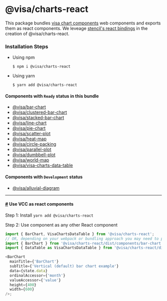 # @visa/charts-react

This package bundles [visa chart components](../../) web components and exports them as react components. We leveage [stencil's react bindings](https://stenciljs.com/docs/framework-bindings) in the creation of @visa/charts-react.

### Installation Steps

- Using npm
  ```
  $ npm i @visa/charts-react
  ```
- Using yarn
  ```
  $ yarn add @visa/charts-react
  ```

#### Components with `Ready` status in this bundle

- [@visa/bar-chart](../bar-chart)
- [@visa/clustered-bar-chart](../clustered-bar-chart)
- [@visa/stacked-bar-chart](../stacked-bar-chart)
- [@visa/line-chart](../line-chart)
- [@visa/pie-chart](../pie-chart)
- [@visa/scatter-plot](../scatter-plot)
- [@visa/heat-map](../heat-map)
- [@visa/circle-packing](../circle-packing)
- [@visa/parallel-plot](../parallel-plot)
- [@visa/dumbbell-plot](../dumbbell-plot)
- [@visa/world-map](../world-map)
- [@visa/visa-charts-data-table](../data-table)

#### Components with `Development` status

- [@visa/alluvial-diagram](../alluvial-diagram)

<hr>

#### <a name="react_components" href="#react_components">#</a> Use VCC as react components

Step 1: Install `yarn add @visa/charts-react`

Step 2: Use component as any other React component

```js
import { BarChart, VisaChartsDataTable } from '@visa/charts-react';
// OR, depending on your webpack or bundling approach you may need to pull each component directly
import { BarChart } from '@visa/charts-react/dist/components/bar-chart';
import { DataTable as VisaChartsDataTable } from '@visa/charts-react/dist/components/visa-charts-data-table';

<BarChart
  mainTitle={'BarChart'}
  subTitle={'Vertical (default) bar chart example'}
  data={state.data}
  ordinalAccessor={'month'}
  valueAccessor={'value'}
  height={400}
  width={600}
/>;
```
